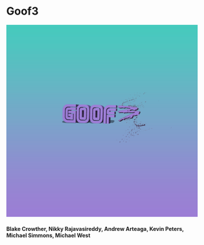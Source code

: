 # Goof3
![Logo](Goof3_Logo.png)
#### Blake Crowther, Nikky Rajavasireddy, Andrew Arteaga, Kevin Peters, Michael Simmons, Michael West
